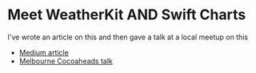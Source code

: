 # Meet WeatherKit AND Swift Charts

I've wrote an article on this and then gave a talk at a local meetup on this
- [Medium article](https://medium.com/@daniel_slone/meet-weatherkit-and-swift-charts-a568942631db)
- [Melbourne Cocoaheads talk](https://youtu.be/g6PG4U0mGow?t=55m17s)

